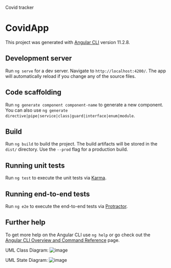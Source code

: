 Covid tracker
# CovidApp

This project was generated with [Angular CLI](https://github.com/angular/angular-cli) version 11.2.8.

## Development server

Run `ng serve` for a dev server. Navigate to `http://localhost:4200/`. The app will automatically reload if you change any of the source files.

## Code scaffolding

Run `ng generate component component-name` to generate a new component. You can also use `ng generate directive|pipe|service|class|guard|interface|enum|module`.

## Build

Run `ng build` to build the project. The build artifacts will be stored in the `dist/` directory. Use the `--prod` flag for a production build.

## Running unit tests

Run `ng test` to execute the unit tests via [Karma](https://karma-runner.github.io).

## Running end-to-end tests

Run `ng e2e` to execute the end-to-end tests via [Protractor](http://www.protractortest.org/).

## Further help

To get more help on the Angular CLI use `ng help` or go check out the [Angular CLI Overview and Command Reference](https://angular.io/cli) page.


UML Class Diagram: 
![image](https://user-images.githubusercontent.com/75387956/116618852-2a1c8000-a92f-11eb-9c1f-a16a9de10189.png)

UML State Diagram:
![image](https://user-images.githubusercontent.com/75387956/116619014-6e0f8500-a92f-11eb-95e8-9cf11af66fe5.png)
